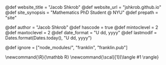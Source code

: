 <!--
Add here global page variables to use throughout your
website.
The website_* must be defined for the RSS to work
-->
@def website_title = "Jacob Shkrob"
@def website_url   = "jshkrob.github.io"
@def site_synopsis = "Mathematics PhD Student @ NYU"
@def prepath = "site"

@def author = "Jacob Shkrob"
@def hascode = true
@def mintoclevel = 2
@def maxtoclevel = 2
@def date_format = "U dd, yyyy"
@def lastmodif = Dates.format(Dates.today(), "U dd, yyyy")

<!--
Add here files or directories that should be ignored by Franklin, otherwise
these files might be copied and, if markdown, processed by Franklin which
you might not want. Indicate directories by ending the name with a `/`.
-->
@def ignore = ["node_modules/", "franklin", "franklin.pub"]

<!--
Add here global latex commands to use throughout your
pages. It can be math commands but does not need to be.
For instance:
* \newcommand{\phrase}{This is a long phrase to copy.}
-->
\newcommand{\R}{\mathbb R}
\newcommand{\scal}[1]{\langle #1 \rangle}
